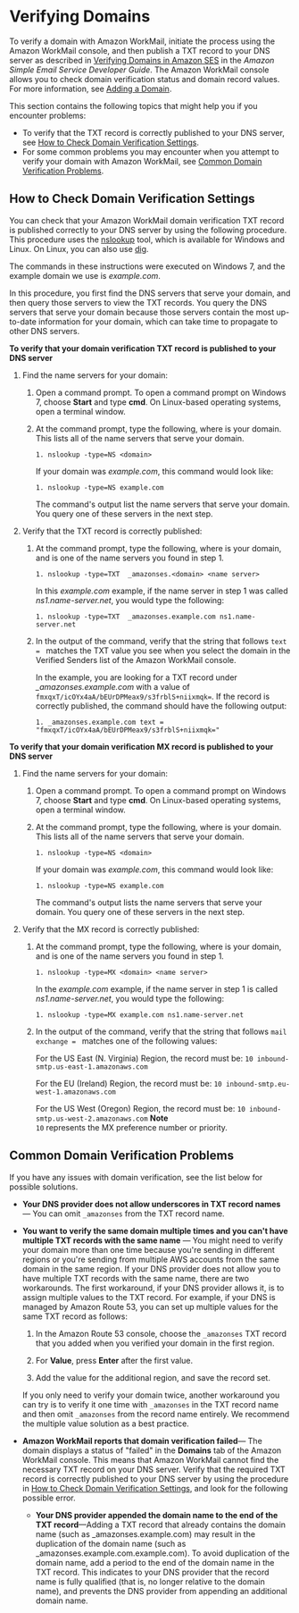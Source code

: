# Verifying Domains<a name="domain_verification"></a>

To verify a domain with Amazon WorkMail, initiate the process using the Amazon WorkMail console, and then publish a TXT record to your DNS server as described in [Verifying Domains in Amazon SES](https://docs.aws.amazon.com/ses/latest/DeveloperGuide/verify-domains.html) in the *Amazon Simple Email Service Developer Guide*\. The Amazon WorkMail console allows you to check domain verification status and domain record values\. For more information, see [Adding a Domain](add_domain.md)\. 

This section contains the following topics that might help you if you encounter problems:
+ To verify that the TXT record is correctly published to your DNS server, see [How to Check Domain Verification Settings](#domain-verification-check-dns)\.
+ For some common problems you may encounter when you attempt to verify your domain with Amazon WorkMail, see [Common Domain Verification Problems](#domain-verification-issues)\.

## How to Check Domain Verification Settings<a name="domain-verification-check-dns"></a>

You can check that your Amazon WorkMail domain verification TXT record is published correctly to your DNS server by using the following procedure\. This procedure uses the [nslookup](http://en.wikipedia.org/wiki/Nslookup) tool, which is available for Windows and Linux\. On Linux, you can also use [dig](http://en.wikipedia.org/wiki/Dig_(command))\.

The commands in these instructions were executed on Windows 7, and the example domain we use is *example\.com*\.

In this procedure, you first find the DNS servers that serve your domain, and then query those servers to view the TXT records\. You query the DNS servers that serve your domain because those servers contain the most up\-to\-date information for your domain, which can take time to propagate to other DNS servers\.

**To verify that your domain verification TXT record is published to your DNS server**

1. Find the name servers for your domain:

   1. Open a command prompt\. To open a command prompt on Windows 7, choose **Start** and type **cmd**\. On Linux\-based operating systems, open a terminal window\.

   1. At the command prompt, type the following, where *<domain>* is your domain\. This lists all of the name servers that serve your domain\. 

      ```
      1. nslookup -type=NS <domain>
      ```

      If your domain was *example\.com*, this command would look like:

      ```
      1. nslookup -type=NS example.com
      ```

      The command's output list the name servers that serve your domain\. You query one of these servers in the next step\.

1. Verify that the TXT record is correctly published:

   1. At the command prompt, type the following, where *<domain>* is your domain, and *<name server>* is one of the name servers you found in step 1\.

      ```
      1. nslookup -type=TXT  _amazonses.<domain> <name server>
      ```

      In this *example\.com* example, if the name server in step 1 was called *ns1\.name\-server\.net*, you would type the following:

      ```
      1. nslookup -type=TXT  _amazonses.example.com ns1.name-server.net
      ```

   1. In the output of the command, verify that the string that follows `text = ` matches the TXT value you see when you select the domain in the Verified Senders list of the Amazon WorkMail console\. 

      In the example, you are looking for a TXT record under *\_amazonses\.example\.com* with a value of `fmxqxT/icOYx4aA/bEUrDPMeax9/s3frblS+niixmqk=`\. If the record is correctly published, the command should have the following output:

      ```
      1. _amazonses.example.com text = "fmxqxT/icOYx4aA/bEUrDPMeax9/s3frblS+niixmqk="
      ```

**To verify that your domain verification MX record is published to your DNS server**

1. Find the name servers for your domain:

   1. Open a command prompt\. To open a command prompt on Windows 7, choose **Start** and type **cmd**\. On Linux\-based operating systems, open a terminal window\.

   1. At the command prompt, type the following, where *<domain>* is your domain\. This lists all of the name servers that serve your domain\. 

      ```
      1. nslookup -type=NS <domain>
      ```

      If your domain was *example\.com*, this command would look like:

      ```
      1. nslookup -type=NS example.com
      ```

      The command's output lists the name servers that serve your domain\. You query one of these servers in the next step\.

1. Verify that the MX record is correctly published:

   1. At the command prompt, type the following, where *<domain>* is your domain, and *<name server>* is one of the name servers you found in step 1\.

      ```
      1. nslookup -type=MX <domain> <name server>
      ```

      In the *example\.com* example, if the name server in step 1 is called *ns1\.name\-server\.net*, you would type the following:

      ```
      1. nslookup -type=MX example.com ns1.name-server.net
      ```

   1. In the output of the command, verify that the string that follows `mail exchange = ` matches one of the following values: 

      For the US East \(N\. Virginia\) Region, the record must be: `10 inbound-smtp.us-east-1.amazonaws.com`

      For the EU \(Ireland\) Region, the record must be: `10 inbound-smtp.eu-west-1.amazonaws.com`

      For the US West \(Oregon\) Region, the record must be: `10 inbound-smtp.us-west-2.amazonaws.com`
**Note**  
`10` represents the MX preference number or priority\.

## Common Domain Verification Problems<a name="domain-verification-issues"></a>

If you have any issues with domain verification, see the list below for possible solutions\.
+ **Your DNS provider does not allow underscores in TXT record names** — You can omit `_amazonses` from the TXT record name\.
+ **You want to verify the same domain multiple times and you can't have multiple TXT records with the same name** — You might need to verify your domain more than one time because you're sending in different regions or you're sending from multiple AWS accounts from the same domain in the same region\. If your DNS provider does not allow you to have multiple TXT records with the same name, there are two workarounds\. The first workaround, if your DNS provider allows it, is to assign multiple values to the TXT record\. For example, if your DNS is managed by Amazon Route 53, you can set up multiple values for the same TXT record as follows:

  1. In the Amazon Route 53 console, choose the `_amazonses` TXT record that you added when you verified your domain in the first region\.

  1. For **Value**, press **Enter** after the first value\.

  1. Add the value for the additional region, and save the record set\.

  If you only need to verify your domain twice, another workaround you can try is to verify it one time with `_amazonses` in the TXT record name and then omit `_amazonses` from the record name entirely\. We recommend the multiple value solution as a best practice\.
+ **Amazon WorkMail reports that domain verification failed**— The domain displays a status of "failed" in the **Domains** tab of the Amazon WorkMail console\. This means that Amazon WorkMail cannot find the necessary TXT record on your DNS server\. Verify that the required TXT record is correctly published to your DNS server by using the procedure in [How to Check Domain Verification Settings](#domain-verification-check-dns), and look for the following possible error\.
  + **Your DNS provider appended the domain name to the end of the TXT record**—Adding a TXT record that already contains the domain name \(such as \_amazonses\.example\.com\) may result in the duplication of the domain name \(such as \_amazonses\.example\.com\.example\.com\)\. To avoid duplication of the domain name, add a period to the end of the domain name in the TXT record\. This indicates to your DNS provider that the record name is fully qualified \(that is, no longer relative to the domain name\), and prevents the DNS provider from appending an additional domain name\.